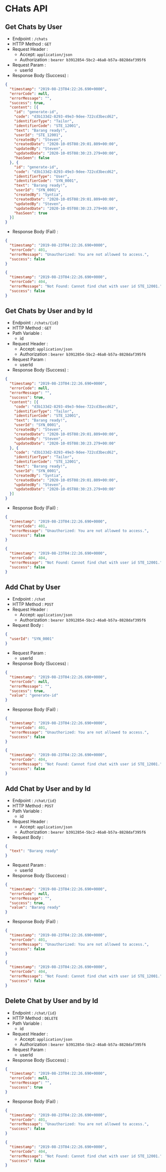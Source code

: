 # CHats API

## Get Chats by User

+ Endpoint : ``/chats``
+ HTTP Method : `GET`
+ Request Header :
  + Accept: `application/json`
  + Authorization : `bearer b3912854-5bc2-46a8-b57a-8828daf395f6`
+ Request Param :
  + userId
+ Response Body (Success) :

```json
{
  "timestamp": "2019-08-23T04:22:26.690+0000",
  "errorCode": null,
  "errorMessage": "",
  "success": true,
  "content": [{
    "id": "generate-id",
    "code": "d3b133d2-8293-49e3-9dee-722cd3becd62",
    "identifierType": "Tailor",
    "identifierCode": "STE_12001",
    "text": "Barang ready!",
    "userId": "STE_12001",
    "createdBy": "Steven",
    "createdDate": "2020-10-05T08:29:01.809+00:00",
    "updatedBy": "Steven",
    "updatedDate": "2020-10-05T08:30:23.279+00:00",
    "hasSeen": false
  }, {
    "id": "generate-id",
    "code": "d3b133d2-8293-49e3-9dee-722cd3becd62",
    "identifierType": "User",
    "identifierCode": "SYN_0001",
    "text": "Barang ready!",
    "userId": "SYN_0001",
    "createdBy": "Syntia",
    "createdDate": "2020-10-05T08:29:01.809+00:00",
    "updatedBy": "Steven",
    "updatedDate": "2020-10-05T08:30:23.279+00:00",
    "hasSeen": true
  }]
}
```

+ Response Body (Fail) :

```json
{
  "timestamp": "2019-08-23T04:22:26.690+0000",
  "errorCode": 401,
  "errorMessage": "Unauthorized: You are not allowed to access.",
  "success": false
}
```

```json
{
  "timestamp": "2019-08-23T04:22:26.690+0000",
  "errorCode": 404,
  "errorMessage": "Not Found: Cannot find chat with user id STE_12001.",
  "success": false
}
```

## Get Chats by User and by Id

+ Endpoint : ``/chats/{id}``
+ HTTP Method : `GET`
+ Path Variable :
  + id
+ Request Header :
  + Accept: `application/json`
  + Authorization : `bearer b3912854-5bc2-46a8-b57a-8828daf395f6`
+ Request Param :
  + userId
+ Response Body (Success) :

```json
{
  "timestamp": "2019-08-23T04:22:26.690+0000",
  "errorCode": null,
  "errorMessage": "",
  "success": true,
  "content": [{
    "code": "d3b133d2-8293-49e3-9dee-722cd3becd62",
    "identifierType": "Tailor",
    "identifierCode": "STE_12001",
    "text": "Barang ready!",
    "userId": "SYN_0001",
    "createdBy": "Steven",
    "createdDate": "2020-10-05T08:29:01.809+00:00",
    "updatedBy": "Steven",
    "updatedDate": "2020-10-05T08:30:23.279+00:00"
  }, {
    "code": "d3b133d2-8293-49e3-9dee-722cd3becd62",
    "identifierType": "Tailor",
    "identifierCode": "STE_12001",
    "text": "Barang ready!",
    "userId": "SYN_0001",
    "createdBy": "Syntia",
    "createdDate": "2020-10-05T08:29:01.809+00:00",
    "updatedBy": "Steven",
    "updatedDate": "2020-10-05T08:30:23.279+00:00"
  }]
}
```

+ Response Body (Fail) :

```json
{
  "timestamp": "2019-08-23T04:22:26.690+0000",
  "errorCode": 401,
  "errorMessage": "Unauthorized: You are not allowed to access.",
  "success": false
}
```

```json
{
  "timestamp": "2019-08-23T04:22:26.690+0000",
  "errorCode": 404,
  "errorMessage": "Not Found: Cannot find chat with user id STE_12001.",
  "success": false
}
```

## Add Chat by User

+ Endpoint : ``/chat``
+ HTTP Method : `POST`
+ Request Header :
  + Accept: `application/json`
  + Authorization : `bearer b3912854-5bc2-46a8-b57a-8828daf395f6`
+ Request Body :

```json
{
  "userId": "SYN_0001"
}
```

+ Request Param :
  + userId
+ Response Body (Success) :

```json
{
  "timestamp": "2019-08-23T04:22:26.690+0000",
  "errorCode": null,
  "errorMessage": "",
  "success": true,
  "value": "generate-id"
}
```

+ Response Body (Fail) :

```json
{
  "timestamp": "2019-08-23T04:22:26.690+0000",
  "errorCode": 401,
  "errorMessage": "Unauthorized: You are not allowed to access.",
  "success": false
}
```

```json
{
  "timestamp": "2019-08-23T04:22:26.690+0000",
  "errorCode": 404,
  "errorMessage": "Not Found: Cannot find chat with user id STE_12001.",
  "success": false
}
```

## Add Chat by User and by Id

+ Endpoint : ``/chat/{id}``
+ HTTP Method : `POST`
+ Path Variable :
  + id
+ Request Header :
  + Accept: `application/json`
  + Authorization : `bearer b3912854-5bc2-46a8-b57a-8828daf395f6`
+ Request Body :

```json
{
  "text": "Barang ready"
}
```

+ Request Param :
  + userId
+ Response Body (Success) :

```json
{
  "timestamp": "2019-08-23T04:22:26.690+0000",
  "errorCode": null,
  "errorMessage": "",
  "success": true,
  "value": "Barang ready"
}
```

+ Response Body (Fail) :

```json
{
  "timestamp": "2019-08-23T04:22:26.690+0000",
  "errorCode": 401,
  "errorMessage": "Unauthorized: You are not allowed to access.",
  "success": false
}
```

```json
{
  "timestamp": "2019-08-23T04:22:26.690+0000",
  "errorCode": 404,
  "errorMessage": "Not Found: Cannot find chat with user id STE_12001.",
  "success": false
}
```

## Delete Chat by User and by Id

+ Endpoint : ``/chat/{id}``
+ HTTP Method : `DELETE`
+ Path Variable :
  + id
+ Request Header :
  + Accept: `application/json`
  + Authorization : `bearer b3912854-5bc2-46a8-b57a-8828daf395f6`
+ Request Param :
  + userId
+ Response Body (Success) :

```json
{
  "timestamp": "2019-08-23T04:22:26.690+0000",
  "errorCode": null,
  "errorMessage": "",
  "success": true
}
```

+ Response Body (Fail) :

```json
{
  "timestamp": "2019-08-23T04:22:26.690+0000",
  "errorCode": 401,
  "errorMessage": "Unauthorized: You are not allowed to access.",
  "success": false
}
```

```json
{
  "timestamp": "2019-08-23T04:22:26.690+0000",
  "errorCode": 404,
  "errorMessage": "Not Found: Cannot find chat with user id STE_12001.",
  "success": false
}
```
